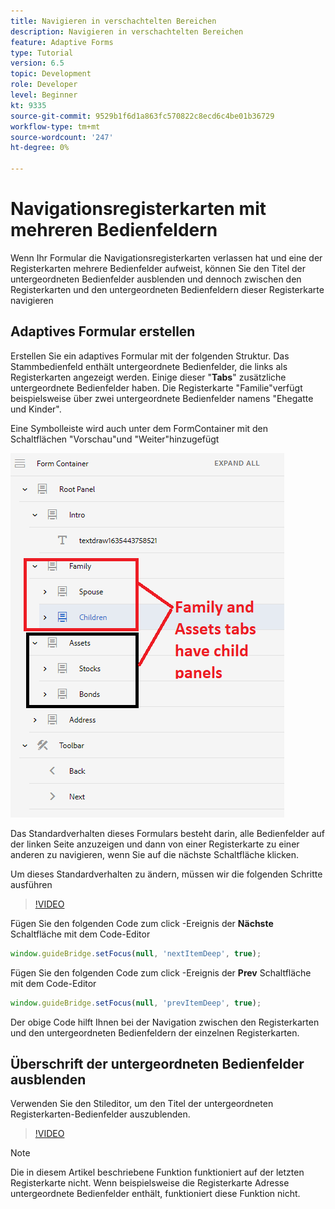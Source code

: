 ```yaml
---
title: Navigieren in verschachtelten Bereichen
description: Navigieren in verschachtelten Bereichen
feature: Adaptive Forms
type: Tutorial
version: 6.5
topic: Development
role: Developer
level: Beginner
kt: 9335
source-git-commit: 9529b1f6d1a863fc570822c8ecd6c4be01b36729
workflow-type: tm+mt
source-wordcount: '247'
ht-degree: 0%

---
```


# Navigationsregisterkarten mit mehreren Bedienfeldern

Wenn Ihr Formular die Navigationsregisterkarten verlassen hat und eine der Registerkarten mehrere Bedienfelder aufweist, können Sie den Titel der untergeordneten Bedienfelder ausblenden und dennoch zwischen den Registerkarten und den untergeordneten Bedienfeldern dieser Registerkarte navigieren

## Adaptives Formular erstellen

Erstellen Sie ein adaptives Formular mit der folgenden Struktur. Das Stammbedienfeld enthält untergeordnete Bedienfelder, die links als Registerkarten angezeigt werden. Einige dieser &quot;**Tabs**&quot; zusätzliche untergeordnete Bedienfelder haben. Die Registerkarte &quot;Familie&quot;verfügt beispielsweise über zwei untergeordnete Bedienfelder namens &quot;Ehegatte und Kinder&quot;.

Eine Symbolleiste wird auch unter dem FormContainer mit den Schaltflächen &quot;Vorschau&quot;und &quot;Weiter&quot;hinzugefügt

![toolbar-spacing](assets/multiple-panels.png)



Das Standardverhalten dieses Formulars besteht darin, alle Bedienfelder auf der linken Seite anzuzeigen und dann von einer Registerkarte zu einer anderen zu navigieren, wenn Sie auf die nächste Schaltfläche klicken.

Um dieses Standardverhalten zu ändern, müssen wir die folgenden Schritte ausführen

>[!VIDEO](https://video.tv.adobe.com/v/338369?quality=9&learn=on)


Fügen Sie den folgenden Code zum click -Ereignis der **Nächste** Schaltfläche mit dem Code-Editor

```javascript
window.guideBridge.setFocus(null, 'nextItemDeep', true);
```

Fügen Sie den folgenden Code zum click -Ereignis der **Prev** Schaltfläche mit dem Code-Editor

```javascript
window.guideBridge.setFocus(null, 'prevItemDeep', true);
```

Der obige Code hilft Ihnen bei der Navigation zwischen den Registerkarten und den untergeordneten Bedienfeldern der einzelnen Registerkarten.

## Überschrift der untergeordneten Bedienfelder ausblenden

Verwenden Sie den Stileditor, um den Titel der untergeordneten Registerkarten-Bedienfelder auszublenden.

>[!VIDEO](https://video.tv.adobe.com/v/338370?quality=9&learn=on)

>[!NOTE]
>
>Die in diesem Artikel beschriebene Funktion funktioniert auf der letzten Registerkarte nicht. Wenn beispielsweise die Registerkarte Adresse untergeordnete Bedienfelder enthält, funktioniert diese Funktion nicht.
